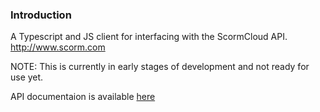 ### Introduction

A Typescript and JS client for interfacing with the ScormCloud API. http://www.scorm.com

NOTE: This is currently in early stages of development and not ready for use yet.

API documentaion is available [here](https://distributhor.github.io/scormcloud-client/index.html)
